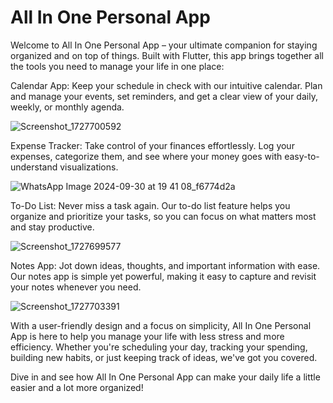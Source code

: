 # All In One Personal App

Welcome to All In One Personal App – your ultimate companion for staying organized and on top of things. Built with Flutter, this app brings together all the tools you need to manage your life in one place:


Calendar App: Keep your schedule in check with our intuitive calendar. Plan and manage your events, set reminders, and get a clear view of your daily, weekly, or monthly agenda.

![Screenshot_1727700592](https://github.com/user-attachments/assets/0b5d2040-7c8c-435a-8e57-dc310e7b80ee)


Expense Tracker: Take control of your finances effortlessly. Log your expenses, categorize them, and see where your money goes with easy-to-understand visualizations.

![WhatsApp Image 2024-09-30 at 19 41 08_f6774d2a](https://github.com/user-attachments/assets/e7696d6a-21cf-42ea-aa4a-cd2eab4e86f7)


To-Do List: Never miss a task again. Our to-do list feature helps you organize and prioritize your tasks, so you can focus on what matters most and stay productive.

![Screenshot_1727699577](https://github.com/user-attachments/assets/835c63a2-3794-49b7-bd39-23e7f86f0bde)


Notes App: Jot down ideas, thoughts, and important information with ease. Our notes app is simple yet powerful, making it easy to capture and revisit your notes whenever you need.

![Screenshot_1727703391](https://github.com/user-attachments/assets/b1627f2d-fa61-4732-8112-e812d9208ac3)


With a user-friendly design and a focus on simplicity, All In One Personal App is here to help you manage your life with less stress and more efficiency. Whether you're scheduling your day, tracking your spending, building new habits, or just keeping track of ideas, we've got you covered.

Dive in and see how All In One Personal App can make your daily life a little easier and a lot more organized!
